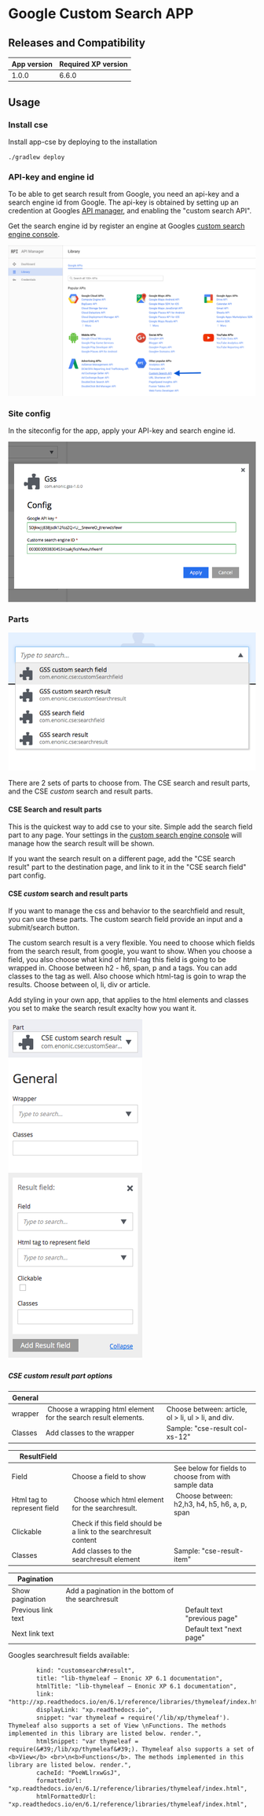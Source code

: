 # Google Custom Search APP



## Releases and Compatibility

| App version | Required XP version |
| ----------- | ------------------- |
| 1.0.0 | 6.6.0 |


## Usage


### Install cse

Install app-cse by deploying to the installation

    ./gradlew deploy



### API-key and engine id

To be able to get search result from Google, you need an api-key and a search engine id from Google. The api-key is obtained by setting up an credention at Googles [API manager](https://console.developers.google.com), and enabling the "custom search API".

Get the search engine id by register an engine at Googles [custom search engine console](https://cse.google.com).

![Google Api manager as of 2. august 2016](doc/images/google-api-manager-4aug2016.png)



### Site config

In the siteconfig for the app, apply your API-key and search engine id.

![The app-cse site config](doc/images/siteConfig.png)


### Parts

![Behold the glorious parts](doc/images/partsInAList.png)

There are 2 sets of parts to choose from. The CSE search and result parts, and the CSE *custom* search and result parts.


#### CSE Search and result parts
This is the quickest way to add cse to your site. Simple add the search field part to any page. Your settings in the [custom search engine console](https://cse.google.com) will manage how the search result will be shown.

If you want the search result on a different page, add the "CSE search result" part to the destination page, and link to it in the "CSE search field" part config.

#### CSE *custom* search and result parts

If you want to manage the css and behavior to the searchfield and result, you can use these parts. The custom search field provide an input and a submit/search button.

The custom search result is a very flexible. You need to choose which fields from the search result, from google, you want to show. When you choose a field, you also choose what kind of html-tag this field is going to be wrapped in. Choose between h2 - h6, span, p and a tags. You can add classes to the tag as well. Also choose which html-tag is goin to wrap the results. Choose between ol, li, div or article.

Add styling in your own app, that applies to the html elements and classes you set to make the search result exaclty how you want it.

![Options bonanza: customise the search result](doc/images/searchResultOptionBonanza.png)

##### CSE *custom* result part options

| General | | |
| ---- | ----------- | ---- |
| wrapper | Choose a wrapping html element for the search result elements. | Choose between: article, ol > li, ul > li, and div. |
| Classes | Add classes to the wrapper | Sample: "cse-result col-xs-12"|

| ResultField | | |
| ---- | ----------- | ---- |
| Field | Choose a field to show | See below for fields to choose from with sample data |
| Html tag to represent field | Choose which html element for the searchresult. | Choose between: h2,h3, h4, h5, h6, a, p, span |
| Clickable | Check if this field should be a link to the searchresult content | |
| Classes | Add classes to the searchresult element | Sample: "cse-result-item" | |

| Pagination | | |
| ---- | ----------- | ---- |
| Show pagination | Add a pagination in the bottom of the searchresult | |
| Previous link text | | Default text "previous page" |
| Next link text | | Default text "next page" |

Googles searchresult fields available:

            kind: "customsearch#result",
            title: "lib-thymeleaf — Enonic XP 6.1 documentation",
            htmlTitle: "lib-thymeleaf — Enonic XP 6.1 documentation",
            link: "http://xp.readthedocs.io/en/6.1/reference/libraries/thymeleaf/index.html",
            displayLink: "xp.readthedocs.io",
            snippet: "var thymeleaf = require('/lib/xp/thymeleaf'). Thymeleaf also supports a set of View \nFunctions. The methods implemented in this library are listed below. render.",
            htmlSnippet: "var thymeleaf = require(&#39;/lib/xp/thymeleaf&#39;). Thymeleaf also supports a set of <b>View</b> <br>\n<b>Functions</b>. The methods implemented in this library are listed below. render.",
            cacheId: "PoeWLlrxwGsJ",
            formattedUrl: "xp.readthedocs.io/en/6.1/reference/libraries/thymeleaf/index.html",
            htmlFormattedUrl: "xp.readthedocs.io/en/6.1/reference/libraries/thymeleaf/index.html", 
